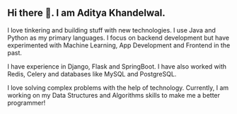 

<!--
**AdityaKhandelwal10/AdityaKhandelwal10** is a ✨ _special_ ✨ repository because its `README.md` (this file) appears on your GitHub profile.



Here are some ideas to get you started:

- 🔭 I’m currently working on ...
- 🌱 I’m currently learning ...
- 👯 I’m looking to collaborate on ...
- 🤔 I’m looking for help with ...
- 💬 Ask me about ...
- 📫 How to reach me: ...
- 😄 Pronouns: ...
- ⚡ Fun fact: ...
-->

<h2>Hi there 👋. I am Aditya Khandelwal.</h2> 
I love tinkering and building stuff with new technologies. 
I use Java and Python as my primary languages. 
I focus on backend development but have experimented with Machine Learning, App Development and Frontend in the past. 

I have experience in Django, Flask and SpringBoot. I have also worked with Redis, Celery and databases like MySQL and PostgreSQL.

I love solving complex problems with the help of technology. Currently, I am working on my Data Structures and Algorithms skills to make me a better programmer! 
